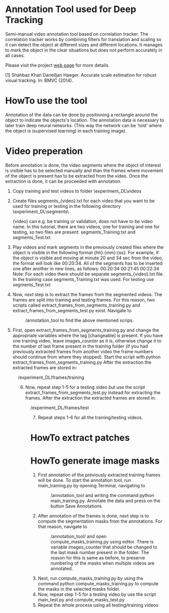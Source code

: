# Annotation Tool used for Deep Tracking

Semi-manual video annotation tool based on correlation tracker.
The correlation tracker works by combining filters for translation and scaling so it can detect the object at different sizes and
different locations. It manages to mark the object in the clear situations but does not perform accurately in all cases.

Please visit the project [web page](http://www.optophysiology.uni-freiburg.de/Research/Deep-Tracking) for more details.

[1] Shahbaz Khan Danelljan Haeger. Accurate scale estimation for robust visual tracking. In: BMVC (2014).

# HowTo use the tool
Annotation of the data can be done by positioning a rectangle around the object to indicate the objects's location. 
The annotation data is necessary to later train deep neural networks. (This way the network can be 'told' where the object is (supervised learning) in each training image).

# Video preperation
Before annotation is done, the video segments where the object of interest is visible has to be selected manually and than the frames where movement of the object is present has to be extracted from the video. Once the extraction is done, it can be proceeded with annotation.

1.	Copy training and test videos to folder \experiment_DL\videos

2.	Create files segments_{video}.txt for each video that you want to be used for training or testing in the following directory \experiment_DL\segments\

	{video} can e.g. be training or validation, does not have to be video name. In this tutorial, there are two videos, one for training and one for testing, so two files are present: segments_Training.txt and segments_Test.txt

3.	Play videos and mark segments in the previously created files where the object is visible in the following format {hh}:{mm}:{ss}. For example, if the object is visible and moving at minute 20 and 34 sec from the video, the format will look like 00:20:34. All of the segments has to be inserted one after another in new lines, as follows:
00:20:34
00:21:45
00:22:34
Note: For each video there should be separate segments_{video}.txt file. In the training case segments_Training.txt was used. For testing use segments_Test.txt

4.	Now, next step is to extract the frames from the segmented videos. The frames are split into training and testing frames. For this reason, two scripts called extract_frames_from_segments_training.py and  extract_frames_from_segments_test.py exist. Navigate to <DIR>/annotation_tool to find the above mentioned scrips.

5.	First, open extract_frames_from_segments_training.py and change the appropriate variables where the tag [changeable] is present.  If you have one training video, leave images_counter as it is, otherwise change it to the number of last frame present in the training folder (if you had previously extracted frames from another video the frame numbers should continue from where they stopped). Start the script with python extract_frames_from_segments_training.py
After the extraction the extracted frames are stored in:
<DIR>/experiment_DL/frames/training

6.	Now, repeat step 1-5 for a testing video but use the script extract_frames_from_segments_test.py instead for extracting the frames.
After the extraction the extracted frames are stored in:
<DIR>/experiment_DL/frames/test

7.	Repeat steps 1-6 for all the training/testing videos.

# HowTo extract patches


# HowTo generate image masks
1.	First annotation of the previously extracted training frames will be done.
To start the annotation tool, run main_training.py by opening Terminal, navigating to <DIR>/annotation_tool and writing the command python main_training.py. Annotate the data and press on the button Save Annotations
2.	After annotation of the frames is done, next step is to compute the segmentation masks from the annotations. For that reason, navigate to <DIR>/annotation_tool/ and open compute_masks_training.py using editor. There is variable images_counter that should be changed to the last mask number present in the folder. The reason for this is same as before, to preserve numbering of the masks when multiple videos are annotated.
3.	Next, run compute_masks_training.py by using the command python compute_masks_training.py to compute the masks in the selected masks folder.
4.	Now, repeat step 1-5 for a testing video by use the script main_test.py and compute_masks_test.py
5.	Repeat the whole process using all testing/training videos
